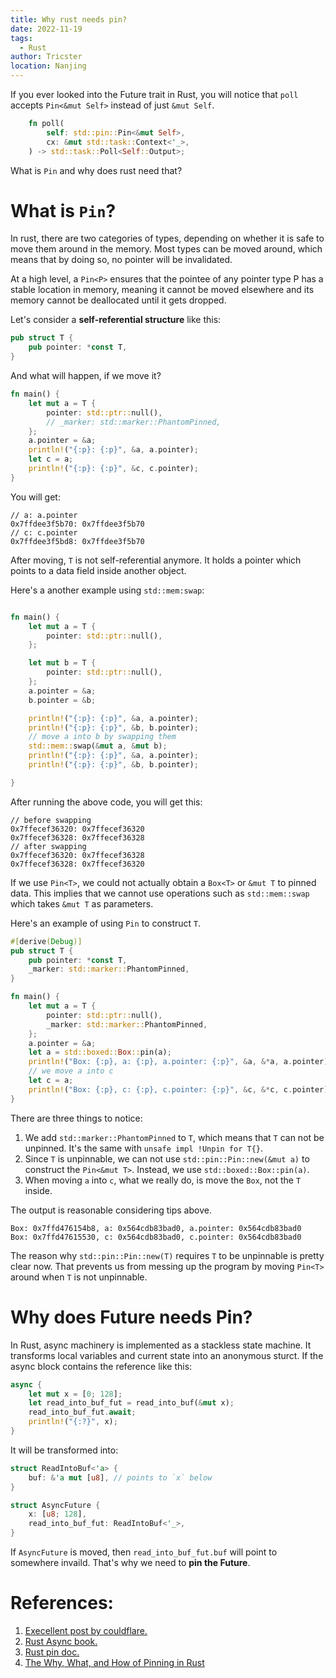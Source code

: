 ```yaml
---
title: Why rust needs pin?
date: 2022-11-19
tags:
  - Rust
author: Tricster
location: Nanjing
---
```


If you ever looked into the Future trait in Rust, you will notice that `poll` accepts `Pin<&mut Self>` instead of just `&mut Self`.

```rust
    fn poll(
        self: std::pin::Pin<&mut Self>,
        cx: &mut std::task::Context<'_>,
    ) -> std::task::Poll<Self::Output>;
```

What is `Pin` and why does rust need that?

# What is `Pin`?

In rust, there are two categories of types, depending on whether it is safe to move them around in the memory.
Most types can be moved around, which means that by doing so, no pointer will be invalidated.

At a high level, a `Pin<P>` ensures that the pointee of any pointer type P has a stable location in memory, meaning it cannot be moved elsewhere and its memory cannot be deallocated until it gets dropped.

Let's consider a **self-referential structure** like this:

```rust
pub struct T {
    pub pointer: *const T,
}
```

And what will happen, if we move it?

```rust
fn main() {
    let mut a = T {
        pointer: std::ptr::null(),
        // _marker: std::marker::PhantomPinned,
    };
    a.pointer = &a;
    println!("{:p}: {:p}", &a, a.pointer);
    let c = a;
    println!("{:p}: {:p}", &c, c.pointer);
}
```

You will get:

```
// a: a.pointer
0x7ffdee3f5b70: 0x7ffdee3f5b70
// c: c.pointer
0x7ffdee3f5bd8: 0x7ffdee3f5b70
```

After moving, `T` is not self-referential anymore. It holds a pointer which points to a data field inside another object.

Here's a another example using `std::mem:swap`:

```rust

fn main() {
    let mut a = T {
        pointer: std::ptr::null(),
    };

    let mut b = T {
        pointer: std::ptr::null(),
    };
    a.pointer = &a;
    b.pointer = &b;

    println!("{:p}: {:p}", &a, a.pointer);
    println!("{:p}: {:p}", &b, b.pointer);
    // move a into b by swapping them
    std::mem::swap(&mut a, &mut b);
    println!("{:p}: {:p}", &a, a.pointer);
    println!("{:p}: {:p}", &b, b.pointer);

}
```

After running the above code, you will get this:

```plain
// before swapping
0x7ffecef36320: 0x7ffecef36320
0x7ffecef36328: 0x7ffecef36328
// after swapping
0x7ffecef36320: 0x7ffecef36328
0x7ffecef36328: 0x7ffecef36320
```

If we use `Pin<T>`, we could not actually obtain a `Box<T>` or `&mut T` to pinned data. This implies that we cannot use operations such as `std::mem::swap` which takes `&mut T` as parameters.

Here's an example of using `Pin` to construct `T`.

```rust
#[derive(Debug)]
pub struct T {
    pub pointer: *const T,
    _marker: std::marker::PhantomPinned,
}

fn main() {
    let mut a = T {
        pointer: std::ptr::null(),
        _marker: std::marker::PhantomPinned,
    };
    a.pointer = &a;
    let a = std::boxed::Box::pin(a);
    println!("Box: {:p}, a: {:p}, a.pointer: {:p}", &a, &*a, a.pointer);
    // we move a into c
    let c = a;
    println!("Box: {:p}, c: {:p}, c.pointer: {:p}", &c, &*c, c.pointer);
}
```

There are three things to notice: 
1. We add `std::marker::PhantomPinned` to `T`, which means that `T` can not be unpinned. It's the same with `unsafe impl !Unpin for T{}`.
2. Since `T` is unpinnable, we can not use `std::pin::Pin::new(&mut a)` to construct the `Pin<&mut T>`. Instead, we use `std::boxed::Box::pin(a)`.
3. When moving `a` into `c`, what we really do, is move the `Box`, not the `T` inside.

The output is reasonable considering tips above.

```
Box: 0x7ffd476154b8, a: 0x564cdb83bad0, a.pointer: 0x564cdb83bad0
Box: 0x7ffd47615530, c: 0x564cdb83bad0, c.pointer: 0x564cdb83bad0
```

The reason why `std::pin::Pin::new(T)` requires `T` to be unpinnable is pretty clear now. That prevents us from messing up the program by moving `Pin<T>` around when `T` is not unpinnable.

# Why does Future needs Pin?

In Rust, async machinery is implemented as a stackless state machine. It transforms local variables and current state into an anonymous sturct.
If the async block contains the reference like this:

```rust
async {
    let mut x = [0; 128];
    let read_into_buf_fut = read_into_buf(&mut x);
    read_into_buf_fut.await;
    println!("{:?}", x);
}
```

It will be transformed into:

```rust
struct ReadIntoBuf<'a> {
    buf: &'a mut [u8], // points to `x` below
}

struct AsyncFuture {
    x: [u8; 128],
    read_into_buf_fut: ReadIntoBuf<'_>,
}
```

If `AsyncFuture` is moved, then `read_into_buf_fut.buf` will point to somewhere invaild. That's why we need to **pin the Future**.

# References:

1. [Execellent post by couldflare.](https://blog.cloudflare.com/pin-and-unpin-in-rust/)
2. [Rust Async book.](https://rust-lang.github.io/async-book/04_pinning/01_chapter.html)
3. [Rust pin doc.](https://doc.rust-lang.org/nightly/core/pin/index.html)
4. [The Why, What, and How of Pinning in Rust](https://www.youtube.com/watch?v=DkMwYxfSYNQ)